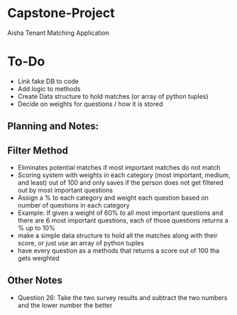 # Capstone-Project
Aisha Tenant Matching Application

# To-Do
- Link fake DB to code
- Add logic to methods
- Create Data structure to hold matches (or array of python tuples)
- Decide on weights for questions / how it is stored

## **Planning and Notes:**
## Filter Method
- Eliminates potential matches if most important matches do not match
- Scoring system with weights in each category (most important, medium, and least) out of 100 and only saves if the person does not get filtered out by most important questions
- Assign a % to each category and weight each question based on number of questions in each category 
- Example: If given a weight of 60% to all most important questions and there are 6 most important questions, each of those questions returns a % up to 10%
- make a simple data structure to hold all the matches along with their score, or just use an array of python tuples
- have every question as a methods that returns a score out of 100 tha gets weighted

## Other Notes
- Question 26: Take the two survey results and subtract the two numbers and the lower number the better